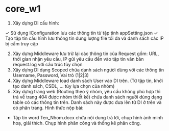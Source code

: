 # core_w1

1. Xây dựng DI cấu hình:

✓ Sử dụng IConfiguration lưu các thông tin từ tập tinh appSetting.json
✓ Tạo tập tin cấu hình lưu thông tin dung lượng file tối đa và danh sách các
IP bị cấm truy cập

2. Xây dựng Middleware lưu trữ lại các thông tin của Request gồm: URL, thời gian nhận
yêu cầu, IP gửi yêu cầu đến vào tập tin văn bản request.log với cấu trúc tùy chọn
3. Xây dựng DI dạng Scoped chứa danh sách người dùng với các thông tin Username,
Password, Vai trò (1|2|3)
4. Xây dựng Middleware load danh sách User vào DI trên. (Từ tập tin, khởi tạo danh
sách, CSDL, ... tùy lựa chọn của nhóm)
5. Xây dựng trang web (Routing theo ý nhóm, yêu cầu không phù hợp thì trả về trang
404 được nhóm thiết kế) chứa danh sách người dùng dạng table có các thông tin
trên. Danh sách này được đưa lên từ DI ở trên và có phân trang.
Hình thức nộp bài:
- Tập tin word Ten_Nhom.docx chứa nội dung trả lời, chụp hình ảnh minh hoạ, giải
thích. Chụp hình phân công và thống kê phân công.
